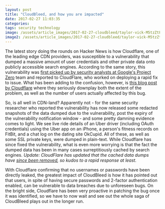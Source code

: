 ```yaml
---
layout: post
title: "CloudBleed, and how you are impacted"
date: 2017-02-27 11:03:35
categories:
tags: security technology
image: /assets/article_images/2017-02-27-cloudbleed/taylor-vick-M5tzZtFCOfs-unsplash.jpg
image2: /assets/article_images/2017-02-27-cloudbleed/taylor-vick-M5tzZtFCOfs-unsplash.jpg
---
```

The latest story doing the rounds on Hacker News is how Cloudflare, one of the leading edge CDN providers, was susceptible to a vulnerability that dumped a massive amount of user credentials and other private data onto publicly accessible search engines. According to the same story, this vulnerability was [first picked up by security analysts at Google's Project Zero](https://bugs.chromium.org/p/project-zero/issues/detail?id=1139) team and reported to CloudFlare, who worked on deploying a rapid fix to issue. What has been adding to the confusion, however, is [this blog post by Cloudflare](https://blog.cloudflare.com/incident-report-on-memory-leak-caused-by-cloudflare-parser-bug/) where they seriously downplay both the extent of the problem, as well as the number of users actually affected by this bug.

So, is all well in CDN-land? Apparently not - for the same security researcher who reported the vulnerability has now released some redacted snapshots of the data dumped due to the vulnerability, post the expiry of the vulnerability notification window - and some pretty damning evidence comes to light. We see live ride details of an Uber driver (including OAuth credentials) using the Uber app on an iPhone, a person's fitness records on FitBit, and a chat log on the dating site OkCupid. All of these, as well as some SSL private keys, were dumped in plain-text. While Cloudflare has since fixed the vulnerability, what is even more worrying is that the fact the dumped data has been in many cases surreptitiously cached by search engines. _Update: CloudFlare has updated that the cached data dumps have [since been removed](https://blog.cloudflare.com/quantifying-the-impact-of-cloudbleed/), so kudos to a rapid response at least._

With Cloudflare confirming that no usernames or passwords have been directly leaked, the greatest impact of CloudBleed is how it has pointed out that users, in spite of having secure passwords and 2-factor authentication enabled, can be vulnerable to data breaches due to unforeseen bugs. On the bright side, Cloudflare has been very proactive in patching the bug once it was identified, so we have to now wait and see out the whole saga of CloudBleed plays out in the longer run.
